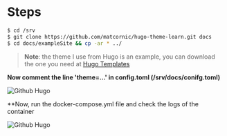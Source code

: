 # Steps

```sh
$ cd /srv
$ git clone https://github.com/matcornic/hugo-theme-learn.git docs
$ cd docs/exampleSite && cp -ar * ../
```
> **Note**: the theme I use from Hugo is an example, you can download the one you need at [Hugo Templates](https://themes.gohugo.io/)



**Now comment the line 'theme=...' in config.toml (/srv/docs/conifg.toml)**

![Github Hugo](https://storage.googleapis.com/devopstech/Github-photos/hugo-github.png)


**Now, run the docker-compose.yml file and check the logs of the container


![Github Hugo](https://storage.googleapis.com/devopstech/Github-photos/hugo-github-2.png)

